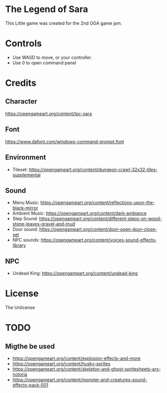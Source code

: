 # The Legend of Sara

This Little game was created for the 2nd OGA game jam.

# Controls

- Use WASD to move, or your controller. 
- Use 0 to open command panel

# Credits

## Character

https://opengameart.org/content/lpc-sara

## Font

https://www.dafont.com/windows-command-prompt.font

## Environment

- Tileset: https://opengameart.org/content/dungeon-crawl-32x32-tiles-supplemental

## Sound

- Menu Music: https://opengameart.org/content/reflections-upon-the-black-mirror
- Ambient Music: https://opengameart.org/content/dark-ambiance
- Step Sound: https://opengameart.org/content/different-steps-on-wood-stone-leaves-gravel-and-mud
- Door sound: https://opengameart.org/content/door-open-door-close-set
- NPC sounds: https://opengameart.org/content/voices-sound-effects-library

## NPC

- Undead King: https://opengameart.org/content/undead-king

# License
The Unlicense

# TODO

## Migthe be used

- https://opengameart.org/content/explosion-effects-and-more
- https://opengameart.org/content/husky-sprites
- https://opengameart.org/content/skeleton-and-ghost-spritesheets-ars-notoria
- https://opengameart.org/content/monster-and-creatures-sound-effects-pack-001